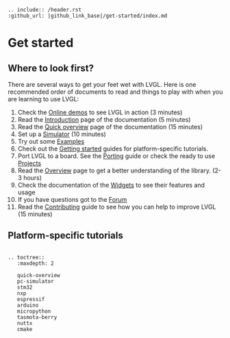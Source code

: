 ```eval_rst
.. include:: /header.rst 
:github_url: |github_link_base|/get-started/index.md
```
# Get started

## Where to look first?

There are several ways to get your feet wet with LVGL. Here is one recommended order of documents to read and things to play with when you are learning to use LVGL:
1. Check the [Online demos](https://lvgl.io/demos) to see LVGL in action (3 minutes)
2. Read the [Introduction](https://docs.lvgl.io/latest/en/html/intro/index.html) page of the documentation (5 minutes)
3. Read the [Quick overview](https://docs.lvgl.io/latest/en/html/get-started/quick-overview.html) page of the documentation (15 minutes)
4. Set up a [Simulator](https://docs.lvgl.io/latest/en/html/get-started/pc-simulator.html) (10 minutes)
5. Try out some [Examples](https://github.com/lvgl/lv_examples/)
6. Check out the [Getting started](https://docs.lvgl.io/master/get-started/index.html) guides for platform-specific tutorials. 
7. Port LVGL to a board. See the [Porting](https://docs.lvgl.io/latest/en/html/porting/index.html) guide or check the ready to use [Projects](https://github.com/lvgl?q=lv_port_&type=&language=)
8. Read the [Overview](https://docs.lvgl.io/latest/en/html/overview/index.html) page to get a better understanding of the library. (2-3 hours)
9. Check the documentation of the [Widgets](https://docs.lvgl.io/latest/en/html/widgets/index.html) to see their features and usage
10. If you have questions got to the [Forum](http://forum.lvgl.io/)
10. Read the [Contributing](https://docs.lvgl.io/latest/en/html/contributing/index.html) guide to see how you can help to improve LVGL (15 minutes) 


## Platform-specific tutorials
```eval_rst

.. toctree::
   :maxdepth: 2

   quick-overview
   pc-simulator
   stm32
   nxp
   espressif
   arduino
   micropython
   tasmota-berry
   nuttx
   cmake
```


